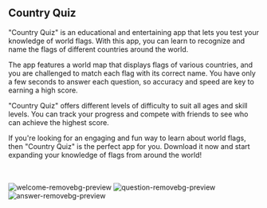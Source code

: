 <h2 gravity=center> Country Quiz</h2>

<p>"Country Quiz" is an educational and entertaining app that lets you test your knowledge of world flags. With this app, you can learn to recognize and name the flags of different countries around the world.

The app features a world map that displays flags of various countries, and you are challenged to match each flag with its correct name. You have only a few seconds to answer each question, so accuracy and speed are key to earning a high score.

"Country Quiz" offers different levels of difficulty to suit all ages and skill levels. You can track your progress and compete with friends to see who can achieve the highest score.

If you're looking for an engaging and fun way to learn about world flags, then "Country Quiz" is the perfect app for you. Download it now and start expanding your knowledge of flags from around the world!</p>
</br>
</br>
![welcome-removebg-preview](https://user-images.githubusercontent.com/100201401/226323301-8ff4ec96-4e37-4d6c-84de-eb8d65bd5cb1.png)
![question-removebg-preview](https://user-images.githubusercontent.com/100201401/226323310-22df02c6-f053-491a-9306-3dc317594c40.png)
</br>
![answer-removebg-preview](https://user-images.githubusercontent.com/100201401/226323321-82680e5b-cfe4-4961-96b1-dd0b7625f615.png)
